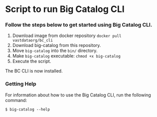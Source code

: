 # Script to run Big Catalog CLI

### Follow the steps below to get started using Big Catalog CLI.

1. Download image from docker repository `docker pull vastdataorg/bc_cli`
2. Download big-catalog from this repository.
3. Move `big-catalog` into the `bin/` directory.
4. Make `big-catalog` executable: `chmod +x big-catalog`
5. Execute the script.

The BC CLI is now installed.

### Getting Help
For information about how to use the Big Catalog CLI, run the following command:

```shell
$ big-catalog --help
```
